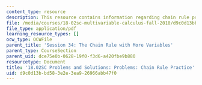 ```yaml
---
content_type: resource
description: This resource contains information regarding chain rule practice.
file: /media/courses/18-02sc-multivariable-calculus-fall-2010/d9c0d13bbd583e2e3ea926966abb47f0_MIT18_02SC_pb_40_comb.pdf
file_type: application/pdf
learning_resource_types: []
ocw_type: OCWFile
parent_title: 'Session 34: The Chain Rule with More Variables'
parent_type: CourseSection
parent_uid: dce75e0b-0628-19f0-f3d6-a420fbe9b880
resourcetype: Document
title: '18.02SC Problems and Solutions: Problems: Chain Rule Practice'
uid: d9c0d13b-bd58-3e2e-3ea9-26966abb47f0
---
```

